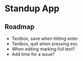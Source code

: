 # Standup App

## Roadmap

- Textbox, save when hitting enter
- Textbox, quit when pressing esc
- When editing marking full text?
- Add time for a issue?
